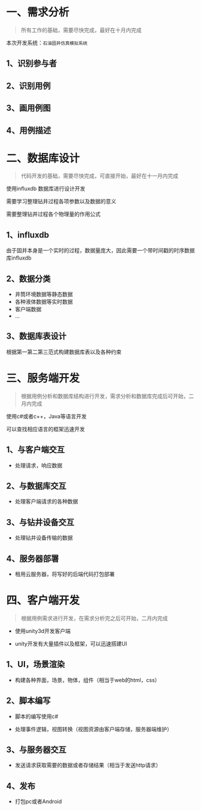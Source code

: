 # 一、需求分析

>  所有工作的基础，需要尽快完成，最好在十月内完成

本次开发系统：`石油固井仿真模拟系统`

## 1、识别参与者

## 2、识别用例

## 3、画用例图

## 4、用例描述





# 二、数据库设计

> 代码开发的基础，需要尽快完成，可直接开始，最好在十一月内完成

使用influxdb 数据库进行设计开发

需要学习整理钻井过程各项参数以及数据的意义

需要整理钻井过程各个物理量的作用公式



## 1、influxdb 

由于固井本身是一个实时的过程，数据量庞大，因此需要一个带时间戳的时序数据库influxdb 

## 2、数据分类

+ 井筒环境数据等静态数据
+ 各种液体数据等实时数据
+ 客户端数据
+ ...

## 3、数据库表设计

根据第一第二第三范式构建数据库表以及各种约束





# 三、服务端开发

> 根据用例分析和数据库结构进行开发，需求分析和数据库完成后可开始，二月内完成

使用c#或者c++，Java等语言开发

可以查找相应语言的框架迅速开发

## 1、与客户端交互

+ 处理请求，响应数据

## 2、与数据库交互

+ 处理客户端请求的各种数据

## 3、与钻井设备交互

+ 处理钻井设备传输的数据

## 4、服务器部署

+ 租用云服务器，将写好的后端代码打包部署





# 四、客户端开发

> 根据用例需求进行开发，在需求分析完之后可开始，二月内完成

+ 使用unity3d开发客户端

+ unity开发有大量插件以及框架，可以迅速搭建UI

## 1、UI，场景渲染

+ 构建各种界面，场景，物体，组件（相当于web的html，css）

## 2、脚本编写

+ 脚本的编写使用c#

+ 处理事件逻辑，视图转换（视图资源由客户端存储，服务器端维护）

## 3、与服务器交互

+ 发送请求获取需要的数据或者存储结果（相当于发送http请求）

## 4、发布

+ 打包pc或者Android

